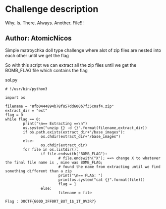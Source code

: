 # Challenge description

Why. Is. There. Always. Another. File!!!

Author: AtomicNicos
-----------------------------------------------------------

Simple matroychka doll type challenge where alot of zip files are nested into each other until we get the flag

So with this script we can extract all the zip files until we get the BOMB_FLAG file which contains the flag

sol.py

```python3
# !/usr/bin/python3

import os

filename = "8fb0444894b78f857dd600b7f35c0af4.zip"
extract_dir = "ext"
flag = 0
while flag == 0:
        print("\n== Extracting ==\n")
        os.system("unzip {} -d {}".format(filename,extract_dir))
        if os.path.exists(extract_dir+"/base_images"):
                os.chdir(extract_dir+"/base_images")
        else:
                os.chdir(extract_dir)
        for file in os.listdir():
                if file.endswith("BOMB_FLAG"): 
                        # file.endswith("X"); ==> change X to whatever the final file name is , mine was BOMB_FLAG; 
                        # found the name from extracting until we find something different than a zip
                        print("\n== FLAG: ")
                        print(os.system("cat {}".format(file)))
                        flag = 1
                else:
                        filename = file

```

``` Flag : DOCTF{G00D_3FF0RT_BUT_1$_1T_0V3R?} ```


